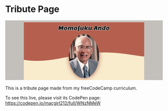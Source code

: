 # Tribute Page

![Preview image](./preview.png)

This is a tribute page made from my freeCodeCamp curriculum.

To see this live, please visit its CodePen page: https://codepen.io/macgirl212/full/WNzNMeW

